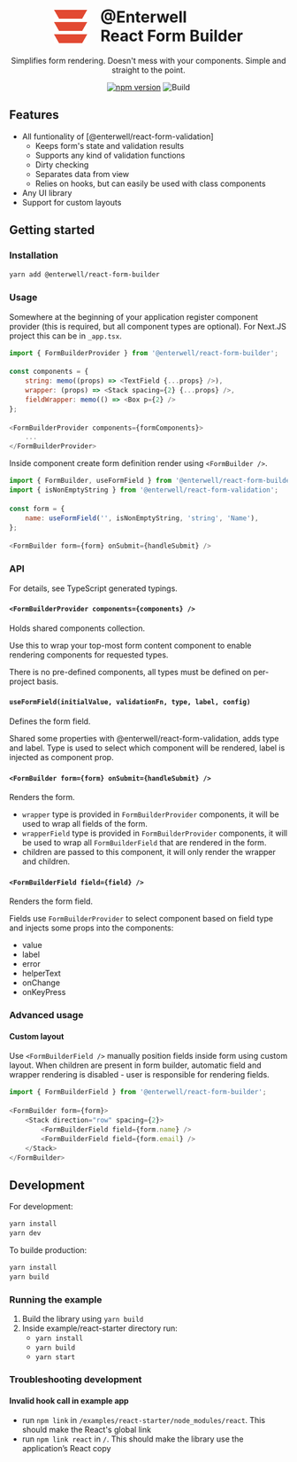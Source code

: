 <h1 style="display:flex; align-items: center; justify-content: center">
    <img src="./docs/logo.svg" width="60" height="60" style="float: left;" />
    <span style="margin-left: 24px">@Enterwell</br>React Form Builder</span>
</h1>

<p align="center">
    Simplifies form rendering. Doesn't mess with your components. Simple and straight to the point.
</p>

<div align="center">

[![npm version](https://img.shields.io/npm/v/@enterwell/react-form-builder)](https://www.npmjs.com/package/@enterwell/react-form-builder)
![Build](https://github.com/Enterwell/react-form-builder/workflows/Node.js%20Package/badge.svg?branch=master)

</div>

## Features

- All funtionality of [@enterwell/react-form-validation]
  - Keeps form's state and validation results
  - Supports any kind of validation functions
  - Dirty checking
  - Separates data from view
  - Relies on hooks, but can easily be used with class components
- Any UI library
- Support for custom layouts

## Getting started

### Installation

```bash
yarn add @enterwell/react-form-builder
```

### Usage

Somewhere at the beginning of your application register component provider (this is required, but all component types are optional). For Next.JS project this can be in `_app.tsx`.

```js
import { FormBuilderProvider } from '@enterwell/react-form-builder';

const components = {
    string: memo((props) => <TextField {...props} />),
    wrapper: (props) => <Stack spacing={2} {...props} />,
    fieldWrapper: memo(() => <Box p={2} />
};

<FormBuilderProvider components={formComponents}>
    ...
</FormBuilderProvider>
```

Inside component create form definition render using `<FormBuilder />`.

```js
import { FormBuilder, useFormField } from '@enterwell/react-form-builder';
import { isNonEmptyString } from '@enterwell/react-form-validation';

const form = {
    name: useFormField('', isNonEmptyString, 'string', 'Name'),
};

<FormBuilder form={form} onSubmit={handleSubmit} />
```

### API

For details, see TypeScript generated typings.

#### `<FormBuilderProvider components={components} />`

Holds shared components collection.

Use this to wrap your top-most form content component to enable rendering components for requested types.

There is no pre-defined components, all types must be defined on per-project basis.

#### `useFormField(initialValue, validationFn, type, label, config)`

Defines the form field.

Shared some properties with @enterwell/react-form-validation, adds type and label. Type is used to select which component will be rendered, label is injected as component prop.

#### `<FormBuilder form={form} onSubmit={handleSubmit} />`

Renders the form.

- `wrapper` type is provided in `FormBuilderProvider` components, it will be used to wrap all fields of the form.
- `wrapperField` type is provided in `FormBuilderProvider` components, it will be used to wrap all `FormBuilderField` that are rendered in the form.
- children are passed to this component, it will only render the wrapper and children.

#### `<FormBuilderField field={field} />`

Renders the form field.

Fields use `FormBuilderProvider` to select component based on field type and injects some props into the components:

- value
- label
- error
- helperText
- onChange
- onKeyPress

### Advanced usage

#### Custom layout

Use `<FormBuilderField />` manually position fields inside form using custom layout.
When children are present in form builder, automatic field and wrapper rendering is disabled - user is responsible for rendering fields.

```js
import { FormBuilderField } from '@enterwell/react-form-builder';

<FormBuilder form={form}>
    <Stack direction="row" spacing={2}>
        <FormBuilderField field={form.name} />
        <FormBuilderField field={form.email} />
    </Stack>
</FormBuilder>
```

## Development

For development:

```bash
yarn install
yarn dev
```

To builde production:

```bash
yarn install
yarn build
```

### Running the example

1. Build the library using `yarn build`
2. Inside example/react-starter directory run:
    - `yarn install`
    - `yarn build`
    - `yarn start`

### Troubleshooting development

#### Invalid hook call in example app

- run `npm link` in `/examples/react-starter/node_modules/react`. This should make the React's global link
- run `npm link react` in `/`. This should make the library use the application’s React copy
